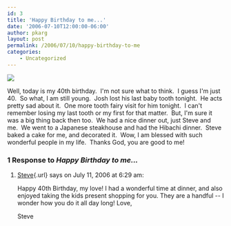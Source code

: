 ```yaml
---
id: 3
title: 'Happy Birthday to me...'
date: '2006-07-10T12:00:00-06:00'
author: pkarg
layout: post
permalink: /2006/07/10/happy-birthday-to-me
categories:
    - Uncategorized
---
```

![](http://garden.kargs.net/wp-content/uploads/2013/04/cropped-IMAG8993.jpg)

Well, today is my 40th birthday.  I'm not sure what to think.  I guess
I'm just 40.  So what, I am still young.  Josh lost his last baby
tooth tonight.  He acts pretty sad about it.  One more tooth fairy
visit for him tonight.  I can't remember losing my last tooth or my
first for that matter.  But, I'm sure it was a big thing back then
too.  We had a nice dinner out, just Steve and me.  We went to a
Japanese steakhouse and had the Hibachi dinner.  Steve baked a cake for
me, and decorated it.  Wow, I am blessed with such wonderful people in
my life.  Thanks God, you are good to me!

### 1 Response to *Happy Birthday to me...*

1.  [Steve](http://steve.kargs.net/){.url} says on July 11, 2006 at 6:29 am:

    Happy 40th Birthday, my love! I had a wonderful time at dinner, and
    also enjoyed taking the kids present shopping for you. They are a
    handful -- I wonder how you do it all day long!
    Love,

    Steve

